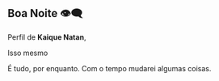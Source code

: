 ## Boa Noite 👁️‍🗨️

Perfil de **Kaique Natan**,

Isso mesmo

É tudo, por enquanto. Com o tempo mudarei algumas coisas.

